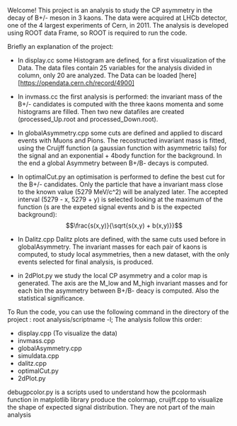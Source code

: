 Welcome!
This project is an analysis to study the CP asymmetry in the decay of B+/- meson in 3 kaons.
The data were acquired at LHCb detector, one of the 4 largest experiments of Cern, in 2011.
The analysis is developed using ROOT data Frame, so ROOT is required to run the code.

Briefly an explanation of the project:

 - In display.cc some Histogram are defined, for a first visualization of the Data. The data files contain 25 variables for the analysis divided in column, only 20 are analyzed. The Data can be loaded [here][https://opendata.cern.ch/record/4900]

 - In invmass.cc the first analysis is performed: the invariant mass of the B+/- candidates is computed with the three kaons momenta and some histograms are filled. Then two new datafiles are created (processed_Up.root and processed_Down.root).

 - In globalAsymmetry.cpp some cuts are defined and applied to discard events with Muons and Pions. The recostructed invariant mass is fitted, using the Cruijff function (a gaussian function with asymmetric tails) for the signal and an exponential + 4body function for the background. In the end a global Asymmetry between B+/B- decays is computed.  

 - In optimalCut.py an optimisation is performed to define the best cut for the B+/- candidates. Only the particle that have a invariant mass close to the known value (5279 MeV/c^2) will be analyzed later. The accepted interval (5279 - x, 5279 + y) is selected looking at the maximum of the function (s are the expeted signal events and b is the expected background):
  $$\frac{s(x,y)}{\sqrt{s(x,y) + b(x,y)}}$$ 

 - In Dalitz.cpp Dalitz plots are defined, with the same cuts used before in globalAsymmetry. The invariant masses for each pair of kaons is computed, to study local asymmetries, then a new dataset, with the only events selected for final analysis, is produced. 
 
 - in 2dPlot.py we study the local CP asymmetry and a color map is generated. The axis are the M_low and M_high invariant masses and for each bin the asymmetry between B+/B- deacy is computed. Also the statistical significance.


To Run the code, you can use the following command in the directory of the project :
root analysis/scriptname -l;  The analysis follow this order:

 - display.cpp (To visualize the data)
 - invmass.cpp
 - globalAsymmetry.cpp
 - simuldata.cpp
 - dalitz.cpp
 - optimalCut.py
 - 2dPlot.py

debugpcolor.py is a scripts used to understand how the pcolormash function in matplotlib library produce the colormap, cruijff.cpp to visualize the shape of expected signal distribution. They are not part of the main analysis
